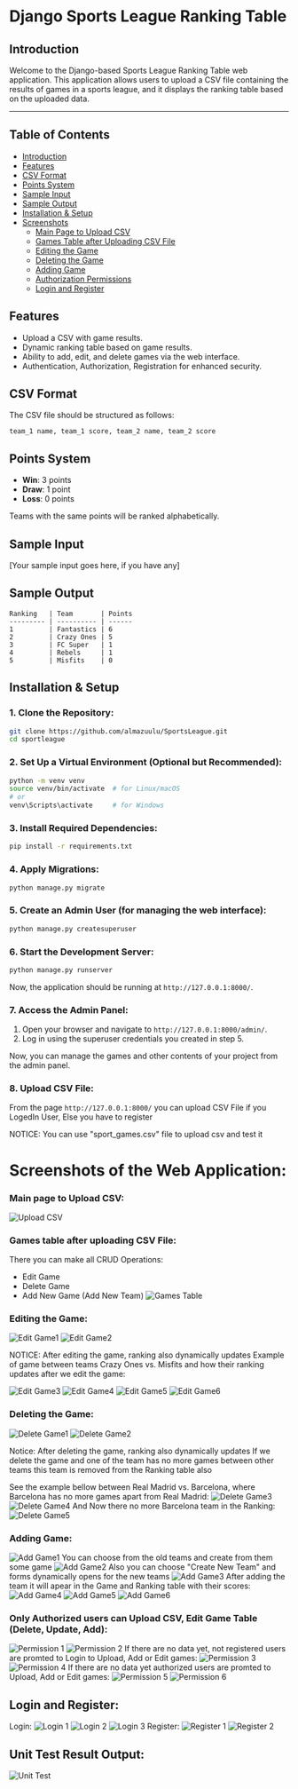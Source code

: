 # Django Sports League Ranking Table

## Introduction

Welcome to the Django-based Sports League Ranking Table web application. 
This application allows users to upload a CSV file containing the results of 
games in a sports league, and it displays the ranking table based on the uploaded data.

---

## Table of Contents

- [Introduction](#introduction)
- [Features](#features)
- [CSV Format](#csv-format)
- [Points System](#points-system)
- [Sample Input](#sample-input)
- [Sample Output](#sample-output)
- [Installation & Setup](#installation--setup)
- [Screenshots](#screenshots-of-the-web-application)
  - [Main Page to Upload CSV](#main-page-to-upload-csv)
  - [Games Table after Uploading CSV File](#games-table-after-uploading-csv-file)
  - [Editing the Game](#editing-the-game)
  - [Deleting the Game](#deleting-the-game)
  - [Adding Game](#adding-game)
  - [Authorization Permissions](#authorization-permissions)
  - [Login and Register](#login-and-register)

## Features

- Upload a CSV with game results.
- Dynamic ranking table based on game results.
- Ability to add, edit, and delete games via the web interface.
- Authentication, Authorization, Registration for enhanced security.

## CSV Format

The CSV file should be structured as follows:
```
team_1 name, team_1 score, team_2 name, team_2 score
```

## Points System

- **Win**: 3 points
- **Draw**: 1 point
- **Loss**: 0 points

Teams with the same points will be ranked alphabetically.

## Sample Input

[Your sample input goes here, if you have any]

## Sample Output

```
Ranking   | Team       | Points
--------- | ---------- | ------
1         | Fantastics | 6
2         | Crazy Ones | 5
3         | FC Super   | 1
4         | Rebels     | 1
5         | Misfits    | 0
```
## Installation & Setup

### 1. Clone the Repository:

```bash
git clone https://github.com/almazuulu/SportsLeague.git
cd sportleague
```

### 2. Set Up a Virtual Environment (Optional but Recommended):

```bash
python -m venv venv
source venv/bin/activate  # for Linux/macOS
# or
venv\Scripts\activate     # for Windows
```

### 3. Install Required Dependencies:

```bash
pip install -r requirements.txt
```

### 4. Apply Migrations:

```bash
python manage.py migrate
```

### 5. Create an Admin User (for managing the web interface):

```bash
python manage.py createsuperuser
```

### 6. Start the Development Server:

```bash
python manage.py runserver
```

Now, the application should be running at `http://127.0.0.1:8000/`.

### 7. Access the Admin Panel:

1. Open your browser and navigate to `http://127.0.0.1:8000/admin/`.
2. Log in using the superuser credentials you created in step 5.

Now, you can manage the games and other contents of your project from the admin panel.

### 8. Upload CSV File:

From the page `http://127.0.0.1:8000/` you can upload CSV File if you LogedIn User, 
Else you have to register

NOTICE: You can use "sport_games.csv" file to upload csv and test it

# Screenshots of the Web Application:

### Main page to Upload CSV: 
![Upload CSV](sportleague/screenshots/upload_csv.png)

### Games table after uploading CSV File:
There you can make all CRUD Operations:
- Edit Game
- Delete Game
- Add New Game (Add New Team)
![Games Table](sportleague/screenshots/games_table.png)

### Editing the Game:
![Edit Game1](sportleague/screenshots/edit_game.png)
![Edit Game2](sportleague/screenshots/edit_game1.png)

NOTICE: After editing the game, ranking also dynamically updates
Example of game between teams Crazy Ones vs. Misfits and how their ranking updates 
after we edit the game:

![Edit Game3](sportleague/screenshots/add_update_rating1.png)
![Edit Game4](sportleague/screenshots/add_update_rating2.png)
![Edit Game5](sportleague/screenshots/add_update_rating3.png)
![Edit Game6](sportleague/screenshots/add_update_rating4.png)

### Deleting the Game:
![Delete Game1](sportleague/screenshots/delete_game.png)
![Delete Game2](sportleague/screenshots/delete_game1.png)

Notice: After deleting the game, ranking also dynamically updates
If we delete the game and one of the team has no more games between other teams 
this team is removed from the Ranking table also

See the example bellow between Real Madrid vs. Barcelona, where Barcelona has no more games apart
from Real Madrid:
![Delete Game3](sportleague/screenshots/delete_update_rating1.png)
![Delete Game4](sportleague/screenshots/delete_update_rating2.png)
And Now there no more Barcelona team in the Ranking:
![Delete Game5](sportleague/screenshots/delete_update_rating3.png)

### Adding Game:
![Add Game1](sportleague/screenshots/add_game.png)
You can choose from the old teams and create from them some game
![Add Game2](sportleague/screenshots/add_game1.png)
Also you can choose "Create New Team" and forms dynamically opens for the new teams
![Add Game3](sportleague/screenshots/add_game2.png)
After adding the team it will apear in the Game and Ranking table with their scores:
![Add Game4](sportleague/screenshots/add_game3.png)
![Add Game5](sportleague/screenshots/add_game4.png)
![Add Game6](sportleague/screenshots/add_game5.png)

### Only Authorized users can Upload CSV, Edit Game Table (Delete, Update, Add):
![Permission 1](sportleague/screenshots/permission1.png)
![Permission 2](sportleague/screenshots/permission2.png)
If there are no data yet, not registered users are promted 
to Login to Upload, Add or Edit games:
![Permission 3](sportleague/screenshots/permission3.png)
![Permission 4](sportleague/screenshots/permission4.png)
If there are no data yet authorized users are promted to Upload, Add or Edit games:
![Permission 5](sportleague/screenshots/permission5.png)
![Permission 6](sportleague/screenshots/permission6.png)

## Login and Register:
Login:
![Login 1](sportleague/screenshots/login1.png)
![Login 2](sportleague/screenshots/login2.png)
![Login 3](sportleague/screenshots/login3.png)
Register:
![Register 1](sportleague/screenshots/register1.png)
![Register 2](sportleague/screenshots/register2.png)

## Unit Test Result Output:
![Unit Test](sportleague/screenshots/unit_test.png)

